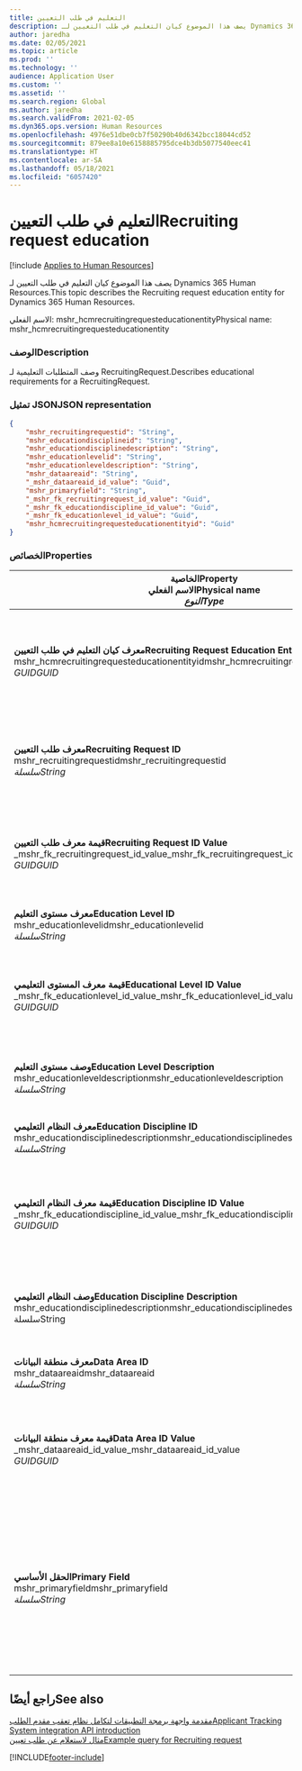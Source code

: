 ```yaml
---
title: التعليم في طلب التعيين
description: يصف هذا الموضوع كيان التعليم في طلب التعيين لـ Dynamics 365 Human Resources.
author: jaredha
ms.date: 02/05/2021
ms.topic: article
ms.prod: ''
ms.technology: ''
audience: Application User
ms.custom: ''
ms.assetid: ''
ms.search.region: Global
ms.author: jaredha
ms.search.validFrom: 2021-02-05
ms.dyn365.ops.version: Human Resources
ms.openlocfilehash: 4976e51dbe0cb7f50290b40d6342bcc18044cd52
ms.sourcegitcommit: 879ee8a10e6158885795dce4b3db5077540eec41
ms.translationtype: HT
ms.contentlocale: ar-SA
ms.lasthandoff: 05/18/2021
ms.locfileid: "6057420"
---
```

# <a name="recruiting-request-education"></a><span data-ttu-id="37438-103">التعليم في طلب التعيين</span><span class="sxs-lookup"><span data-stu-id="37438-103">Recruiting request education</span></span>

[!include [Applies to Human Resources](../includes/applies-to-hr.md)]

<span data-ttu-id="37438-104">يصف هذا الموضوع كيان التعليم في طلب التعيين لـ Dynamics 365 Human Resources.</span><span class="sxs-lookup"><span data-stu-id="37438-104">This topic describes the Recruiting request education entity for Dynamics 365 Human Resources.</span></span>

<span data-ttu-id="37438-105">الاسم الفعلي: mshr_hcmrecruitingrequesteducationentity</span><span class="sxs-lookup"><span data-stu-id="37438-105">Physical name: mshr_hcmrecruitingrequesteducationentity</span></span>

### <a name="description"></a><span data-ttu-id="37438-106">الوصف</span><span class="sxs-lookup"><span data-stu-id="37438-106">Description</span></span>

<span data-ttu-id="37438-107">وصف المتطلبات التعليمية لـ RecruitingRequest.</span><span class="sxs-lookup"><span data-stu-id="37438-107">Describes educational requirements for a RecruitingRequest.</span></span>

### <a name="json-representation"></a><span data-ttu-id="37438-108">تمثيل JSON</span><span class="sxs-lookup"><span data-stu-id="37438-108">JSON representation</span></span>

```json
{
    "mshr_recruitingrequestid": "String",
    "mshr_educationdisciplineid": "String",
    "mshr_educationdisciplinedescription": "String",
    "mshr_educationlevelid": "String",
    "mshr_educationleveldescription": "String",
    "mshr_dataareaid": "String",
    "_mshr_dataareaid_id_value": "Guid",
    "mshr_primaryfield": "String",
    "_mshr_fk_recruitingrequest_id_value": "Guid",
    "_mshr_fk_educationdiscipline_id_value": "Guid",
    "_mshr_fk_educationlevel_id_value": "Guid",
    "mshr_hcmrecruitingrequesteducationentityid": "Guid"
}
```

### <a name="properties"></a><span data-ttu-id="37438-109">الخصائص</span><span class="sxs-lookup"><span data-stu-id="37438-109">Properties</span></span>

| <span data-ttu-id="37438-110">الخاصية</span><span class="sxs-lookup"><span data-stu-id="37438-110">Property</span></span><br><span data-ttu-id="37438-111">**الاسم الفعلي**</span><span class="sxs-lookup"><span data-stu-id="37438-111">**Physical name**</span></span><br><span data-ttu-id="37438-112">**_النوع_**</span><span class="sxs-lookup"><span data-stu-id="37438-112">**_Type_**</span></span> | <span data-ttu-id="37438-113">استخدام</span><span class="sxs-lookup"><span data-stu-id="37438-113">Use</span></span> | <span data-ttu-id="37438-114">الوصف</span><span class="sxs-lookup"><span data-stu-id="37438-114">Description</span></span> |
| --- | --- | --- |
| <span data-ttu-id="37438-115">**معرف كيان التعليم في طلب التعيين**</span><span class="sxs-lookup"><span data-stu-id="37438-115">**Recruiting Request Education Entity ID**</span></span><br><span data-ttu-id="37438-116">mshr_hcmrecruitingrequesteducationentityid</span><span class="sxs-lookup"><span data-stu-id="37438-116">mshr_hcmrecruitingrequesteducationentityid</span></span><br><span data-ttu-id="37438-117">*GUID*</span><span class="sxs-lookup"><span data-stu-id="37438-117">*GUID*</span></span> | <span data-ttu-id="37438-118">للقراءة فقط</span><span class="sxs-lookup"><span data-stu-id="37438-118">Read-only</span></span><br><span data-ttu-id="37438-119">مطلوب</span><span class="sxs-lookup"><span data-stu-id="37438-119">Required</span></span> | <span data-ttu-id="37438-120">معرف فريد منشأ بواسطة النظام لسجل التعليم في طلب التعيين.</span><span class="sxs-lookup"><span data-stu-id="37438-120">System-generated unique identifier for the Recruiting Request Education record.</span></span> |
| <span data-ttu-id="37438-121">**معرف طلب التعيين**</span><span class="sxs-lookup"><span data-stu-id="37438-121">**Recruiting Request ID**</span></span><br><span data-ttu-id="37438-122">mshr_recruitingrequestid</span><span class="sxs-lookup"><span data-stu-id="37438-122">mshr_recruitingrequestid</span></span><br><span data-ttu-id="37438-123">*سلسلة*</span><span class="sxs-lookup"><span data-stu-id="37438-123">*String*</span></span> | <span data-ttu-id="37438-124">الكتابة مرة واحدة</span><span class="sxs-lookup"><span data-stu-id="37438-124">Write-once</span></span><br><span data-ttu-id="37438-125">مطلوب</span><span class="sxs-lookup"><span data-stu-id="37438-125">Required</span></span> | <span data-ttu-id="37438-126">المعرف الفريد القابل للقراءة من قبل المستخدم لطلب التعيين ذي الصلة.</span><span class="sxs-lookup"><span data-stu-id="37438-126">The user-readable unique identifier of the related recruiting request.</span></span> |
| <span data-ttu-id="37438-127">**قيمة معرف طلب التعيين**</span><span class="sxs-lookup"><span data-stu-id="37438-127">**Recruiting Request ID Value**</span></span><br><span data-ttu-id="37438-128">_mshr_fk_recruitingrequest_id_value</span><span class="sxs-lookup"><span data-stu-id="37438-128">_mshr_fk_recruitingrequest_id_value</span></span><br><span data-ttu-id="37438-129">*GUID*</span><span class="sxs-lookup"><span data-stu-id="37438-129">*GUID*</span></span> | <span data-ttu-id="37438-130">للقراءة فقط</span><span class="sxs-lookup"><span data-stu-id="37438-130">Read-only</span></span><br><span data-ttu-id="37438-131">مطلوب</span><span class="sxs-lookup"><span data-stu-id="37438-131">Required</span></span><br><span data-ttu-id="37438-132">المفتاح الخارجي: mshr_hcmrecruitingrequestentityid لـ mshr_hcmrecruitingrequestentity</span><span class="sxs-lookup"><span data-stu-id="37438-132">Foreign key: mshr_hcmrecruitingrequestentityid of mshr_hcmrecruitingrequestentity</span></span> | <span data-ttu-id="37438-133">المعرف الفريد المنشأ بواسطة النظام لطلب التعيين ذي الصلة.</span><span class="sxs-lookup"><span data-stu-id="37438-133">System-generated unique identifier of the related recruiting request.</span></span> |
| <span data-ttu-id="37438-134">**معرف مستوى التعليم**</span><span class="sxs-lookup"><span data-stu-id="37438-134">**Education Level ID**</span></span><br><span data-ttu-id="37438-135">mshr_educationlevelid</span><span class="sxs-lookup"><span data-stu-id="37438-135">mshr_educationlevelid</span></span><br><span data-ttu-id="37438-136">*سلسلة*</span><span class="sxs-lookup"><span data-stu-id="37438-136">*String*</span></span> | <span data-ttu-id="37438-137">الكتابة مرة واحدة</span><span class="sxs-lookup"><span data-stu-id="37438-137">Write-once</span></span><br><span data-ttu-id="37438-138">مطلوب</span><span class="sxs-lookup"><span data-stu-id="37438-138">Required</span></span> | <span data-ttu-id="37438-139">مستوى التعليم المطلوب.</span><span class="sxs-lookup"><span data-stu-id="37438-139">The level of education required.</span></span> |
| <span data-ttu-id="37438-140">**قيمة معرف المستوى التعليمي**</span><span class="sxs-lookup"><span data-stu-id="37438-140">**Educational Level ID Value**</span></span><br><span data-ttu-id="37438-141">_mshr_fk_educationlevel_id_value</span><span class="sxs-lookup"><span data-stu-id="37438-141">_mshr_fk_educationlevel_id_value</span></span><br><span data-ttu-id="37438-142">*GUID*</span><span class="sxs-lookup"><span data-stu-id="37438-142">*GUID*</span></span> | <span data-ttu-id="37438-143">للقراءة فقط</span><span class="sxs-lookup"><span data-stu-id="37438-143">Read-only</span></span><br><span data-ttu-id="37438-144">مطلوب</span><span class="sxs-lookup"><span data-stu-id="37438-144">Required</span></span><br><span data-ttu-id="37438-145">المفتاح الخارجي: mshr_hcmeducationlevelentityid لـ mshr_hcmeducationlevelentity</span><span class="sxs-lookup"><span data-stu-id="37438-145">Foreign key: mshr_hcmeducationlevelentityid of mshr_hcmeducationlevelentity</span></span> | <span data-ttu-id="37438-146">معرف فريد منشأ بواسطة النظام لمستوى التعليم المطلوب.</span><span class="sxs-lookup"><span data-stu-id="37438-146">System-generated unique identifier of the level of education required.</span></span> |
| <span data-ttu-id="37438-147">**وصف مستوى التعليم**</span><span class="sxs-lookup"><span data-stu-id="37438-147">**Education Level Description**</span></span><br><span data-ttu-id="37438-148">mshr_educationleveldescription</span><span class="sxs-lookup"><span data-stu-id="37438-148">mshr_educationleveldescription</span></span><br><span data-ttu-id="37438-149">*سلسلة*</span><span class="sxs-lookup"><span data-stu-id="37438-149">*String*</span></span> | <span data-ttu-id="37438-150">للقراءة فقط</span><span class="sxs-lookup"><span data-stu-id="37438-150">Read-only</span></span><br><span data-ttu-id="37438-151">مطلوب</span><span class="sxs-lookup"><span data-stu-id="37438-151">Required</span></span> | <span data-ttu-id="37438-152">وصف المستوى المطلوب للمهارة.</span><span class="sxs-lookup"><span data-stu-id="37438-152">The description of the level required for the skill.</span></span> |
| <span data-ttu-id="37438-153">**معرف النظام التعليمي**</span><span class="sxs-lookup"><span data-stu-id="37438-153">**Education Discipline ID**</span></span><br><span data-ttu-id="37438-154">mshr_educationdisciplinedescription</span><span class="sxs-lookup"><span data-stu-id="37438-154">mshr_educationdisciplinedescription</span></span><br><span data-ttu-id="37438-155">*سلسلة*</span><span class="sxs-lookup"><span data-stu-id="37438-155">*String*</span></span> | <span data-ttu-id="37438-156">الكتابة مرة واحدة</span><span class="sxs-lookup"><span data-stu-id="37438-156">Write-once</span></span><br><span data-ttu-id="37438-157">مطلوب</span><span class="sxs-lookup"><span data-stu-id="37438-157">Required</span></span> | <span data-ttu-id="37438-158">منطقة النظام التعليمي.</span><span class="sxs-lookup"><span data-stu-id="37438-158">The area of educational discipline.</span></span> |
| <span data-ttu-id="37438-159">**قيمة معرف النظام التعليمي**</span><span class="sxs-lookup"><span data-stu-id="37438-159">**Education Discipline ID Value**</span></span><br><span data-ttu-id="37438-160">_mshr_fk_educationdiscipline_id_value</span><span class="sxs-lookup"><span data-stu-id="37438-160">_mshr_fk_educationdiscipline_id_value</span></span><br><span data-ttu-id="37438-161">*GUID*</span><span class="sxs-lookup"><span data-stu-id="37438-161">*GUID*</span></span> | <span data-ttu-id="37438-162">للقراءة فقط</span><span class="sxs-lookup"><span data-stu-id="37438-162">Read-only</span></span><br><span data-ttu-id="37438-163">مطلوب</span><span class="sxs-lookup"><span data-stu-id="37438-163">Required</span></span><br><span data-ttu-id="37438-164">المفتاح الخارجي: mshr_hcmeducationdisciplineentityid of mshr_hcmeducationdisciplineentity</span><span class="sxs-lookup"><span data-stu-id="37438-164">Foreign key: mshr_hcmeducationdisciplineentityid of mshr_hcmeducationdisciplineentity</span></span> | <span data-ttu-id="37438-165">معرف فريد منشأ بواسطة النظام لمنطقة النظام التعليمي.</span><span class="sxs-lookup"><span data-stu-id="37438-165">System-generated unique identifier of the area of educational discipline.</span></span> |
| <span data-ttu-id="37438-166">**وصف النظام التعليمي**</span><span class="sxs-lookup"><span data-stu-id="37438-166">**Education Discipline Description**</span></span><br><span data-ttu-id="37438-167">mshr_educationdisciplinedescription</span><span class="sxs-lookup"><span data-stu-id="37438-167">mshr_educationdisciplinedescription</span></span><br><span data-ttu-id="37438-168">سلسلة</span><span class="sxs-lookup"><span data-stu-id="37438-168">String</span></span> | <span data-ttu-id="37438-169">للقراءة فقط</span><span class="sxs-lookup"><span data-stu-id="37438-169">Read-only</span></span><br><span data-ttu-id="37438-170">مطلوب</span><span class="sxs-lookup"><span data-stu-id="37438-170">Required</span></span> | <span data-ttu-id="37438-171">وصف المنطقة الخاصة بالنظام التعليمي.</span><span class="sxs-lookup"><span data-stu-id="37438-171">The description of the area of educational discipline.</span></span> |
| <span data-ttu-id="37438-172">**معرف منطقة البيانات**</span><span class="sxs-lookup"><span data-stu-id="37438-172">**Data Area ID**</span></span><br><span data-ttu-id="37438-173">mshr_dataareaid</span><span class="sxs-lookup"><span data-stu-id="37438-173">mshr_dataareaid</span></span><br><span data-ttu-id="37438-174">*سلسلة*</span><span class="sxs-lookup"><span data-stu-id="37438-174">*String*</span></span> | <span data-ttu-id="37438-175">قراءة/كتابة</span><span class="sxs-lookup"><span data-stu-id="37438-175">Read/write</span></span><br><span data-ttu-id="37438-176">اختياري</span><span class="sxs-lookup"><span data-stu-id="37438-176">Optional</span></span> | <span data-ttu-id="37438-177">يحدد الكيان القانوني (الشركة).</span><span class="sxs-lookup"><span data-stu-id="37438-177">Specifies the legal entity (company).</span></span>|
| <span data-ttu-id="37438-178">**قيمة معرف منطقة البيانات**</span><span class="sxs-lookup"><span data-stu-id="37438-178">**Data Area ID Value**</span></span><br><span data-ttu-id="37438-179">_mshr_dataareaid_id_value</span><span class="sxs-lookup"><span data-stu-id="37438-179">_mshr_dataareaid_id_value</span></span><br><span data-ttu-id="37438-180">*GUID*</span><span class="sxs-lookup"><span data-stu-id="37438-180">*GUID*</span></span> | <span data-ttu-id="37438-181">للقراءة فقط</span><span class="sxs-lookup"><span data-stu-id="37438-181">Read-only</span></span><br><span data-ttu-id="37438-182">اختياري</span><span class="sxs-lookup"><span data-stu-id="37438-182">Optional</span></span><br><span data-ttu-id="37438-183">المفتاح الخارجي: cdm_companyid للكيان cdm_company</span><span class="sxs-lookup"><span data-stu-id="37438-183">Foreign key: cdm_companyid of cdm_company entity</span></span> | <span data-ttu-id="37438-184">قيمة GUID تم إنشاؤها بواسطة النظام لتعرف الكيان القانوني (الشركة).</span><span class="sxs-lookup"><span data-stu-id="37438-184">System-generated GUID value identifying the legal entity (company).</span></span> |
| <span data-ttu-id="37438-185">**الحقل الأساسي**</span><span class="sxs-lookup"><span data-stu-id="37438-185">**Primary Field**</span></span><br><span data-ttu-id="37438-186">mshr_primaryfield</span><span class="sxs-lookup"><span data-stu-id="37438-186">mshr_primaryfield</span></span><br><span data-ttu-id="37438-187">*سلسلة*</span><span class="sxs-lookup"><span data-stu-id="37438-187">*String*</span></span> | <span data-ttu-id="37438-188">للقراءة فقط</span><span class="sxs-lookup"><span data-stu-id="37438-188">Read-only</span></span><br><span data-ttu-id="37438-189">مطلوب</span><span class="sxs-lookup"><span data-stu-id="37438-189">Required</span></span> | <span data-ttu-id="37438-190">سلسلة متصلة من قيمة طلب التعيين ومعرف مستوى التعليم ومعرف النظام التعليمي كأسلوب آخر لتعريف السجل بشكل فريد.</span><span class="sxs-lookup"><span data-stu-id="37438-190">Concatenation of Recruiting Request value, Education Level ID, and Education Discipline ID as another method to uniquely identify the record.</span></span> |

## <a name="see-also"></a><span data-ttu-id="37438-191">راجع أيضًا</span><span class="sxs-lookup"><span data-stu-id="37438-191">See also</span></span>

[<span data-ttu-id="37438-192">مقدمة واجهة برمجة التطبيقات لتكامل نظام تعقب مقدم الطلب</span><span class="sxs-lookup"><span data-stu-id="37438-192">Applicant Tracking System integration API introduction</span></span>](hr-admin-integration-ats-api-introduction.md)<br>
[<span data-ttu-id="37438-193">مثال لاستعلام عن طلب تعيين</span><span class="sxs-lookup"><span data-stu-id="37438-193">Example query for Recruiting request</span></span>](hr-admin-integration-ats-api-recruiting-request-example-query.md)



[!INCLUDE[footer-include](../includes/footer-banner.md)]